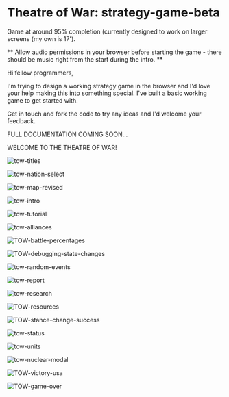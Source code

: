 # Theatre of War: strategy-game-beta
Game at around 95% completion (currently designed to work on larger screens (my own is 17').

** Allow audio permissions in your browser before starting the game - there should be music right from the start during the intro. ** 

Hi fellow programmers,

I'm trying to design a working strategy game in the browser and I'd love your help making this into something special. 
I've built a basic working game to get started with.

Get in touch and fork the code to try any ideas and I'd welcome your feedback.

FULL DOCUMENTATION COMING SOON...

WELCOME TO THE THEATRE OF WAR!

![tow-titles](https://user-images.githubusercontent.com/68791163/178244537-63378f1a-4f58-48b7-abb0-5b981e33603b.PNG)

![tow-nation-select](https://user-images.githubusercontent.com/68791163/178244608-9aa423bf-80da-443a-801b-62e2b5463ca7.PNG)

![tow-map-revised](https://user-images.githubusercontent.com/68791163/178245041-648bc7f3-cea2-4eb5-b658-ad64ab6bab7d.PNG)

![tow-intro](https://user-images.githubusercontent.com/68791163/178244726-a0108a92-539b-4b32-a7d5-1fb6853a22b4.PNG)

![tow-tutorial](https://user-images.githubusercontent.com/68791163/178244742-b1d6e804-3989-43fa-94fd-e7520c79ab84.PNG)

![tow-alliances](https://user-images.githubusercontent.com/68791163/178244802-f3424464-ec29-4eff-a55e-eb9278a25d85.PNG)

![TOW-battle-percentages](https://user-images.githubusercontent.com/68791163/178244808-d23280e9-38e9-4151-a35e-c58103a5029b.PNG)

![TOW-debugging-state-changes](https://user-images.githubusercontent.com/68791163/178244815-bbaba38a-db79-4904-8b1b-e4923739aa3f.PNG)

![tow-random-events](https://user-images.githubusercontent.com/68791163/178244824-32ed20c7-1705-464d-822e-d6cb69b619a5.PNG)

![tow-report](https://user-images.githubusercontent.com/68791163/178244830-a426ee42-09ca-4b34-8871-4d364aa33ec4.PNG)

![tow-research](https://user-images.githubusercontent.com/68791163/178244844-719fd2eb-6203-425d-a8c0-4c43c3ed22d7.PNG)

![TOW-resources](https://user-images.githubusercontent.com/68791163/178244869-ae126e41-14e8-4595-8099-7c94b9cbc01d.PNG)

![TOW-stance-change-success](https://user-images.githubusercontent.com/68791163/178244885-03c75589-a583-41d3-8b15-06296e61e32d.PNG)

![tow-status](https://user-images.githubusercontent.com/68791163/178244904-dceb02c7-ba8d-41a1-8596-056514d4e546.PNG)

![tow-units](https://user-images.githubusercontent.com/68791163/178244934-2425d70f-d5cb-44ae-923f-2e6d396e12e8.PNG)

![tow-nuclear-modal](https://user-images.githubusercontent.com/68791163/178245013-3a534371-bcd2-47b3-97d9-ca06a4ec8d3e.PNG)

![TOW-victory-usa](https://user-images.githubusercontent.com/68791163/178245074-dafd481f-d225-4dc1-b11e-2567bb041c05.PNG)

![TOW-game-over](https://user-images.githubusercontent.com/68791163/178245098-5fcc2e4e-4d31-4b36-8167-e0c5e22afab1.PNG)
